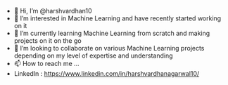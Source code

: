 - 👋 Hi, I’m @harshvardhan10
- 👀 I’m interested in Machine Learning and have recently started working on it
- 🌱 I’m currently learning Machine Learning from scratch and making projects on it on the go
- 💞️ I’m looking to collaborate on various Machine Learning projects depending on my level of expertise and understanding
- 📫 How to reach me ...
- LinkedIn : https://www.linkedin.com/in/harshvardhanagarwal10/

<!---
harshvardhan10/harshvardhan10 is a ✨ special ✨ repository because its `README.md` (this file) appears on your GitHub profile.
You can click the Preview link to take a look at your changes.
--->
